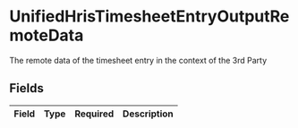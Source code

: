 # UnifiedHrisTimesheetEntryOutputRemoteData

The remote data of the timesheet entry in the context of the 3rd Party


## Fields

| Field       | Type        | Required    | Description |
| ----------- | ----------- | ----------- | ----------- |